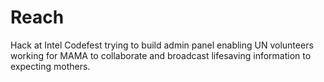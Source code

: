 Reach
=====

Hack at Intel Codefest trying to build admin panel enabling UN volunteers working for MAMA to collaborate and broadcast lifesaving information to expecting mothers.
